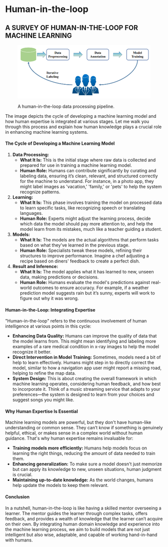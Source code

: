 # Human-in-the-loop

## A SURVEY OF HUMAN-IN-THE-LOOP FOR MACHINE LEARNING

<figure><img src="../../.gitbook/assets/image (8).png" alt=""><figcaption><p>A human-in-the-loop data processing pipeline.</p></figcaption></figure>

The image depicts the cycle of developing a machine learning model and how human expertise is integrated at various stages. Let me walk you through this process and explain how human knowledge plays a crucial role in enhancing machine learning systems.

#### The Cycle of Developing a Machine Learning Model

1. **Data Processing:**
   * **What It Is:** This is the initial stage where raw data is collected and prepared for use in training a machine learning model.
   * **Human Role:** Humans can contribute significantly by curating and labeling data, ensuring it’s clean, relevant, and structured correctly for the machine to understand. For instance, in a photo app, they might label images as 'vacation,' 'family,' or 'pets' to help the system recognize patterns.
2. **Learning:**
   * **What It Is:** This phase involves training the model on processed data to learn specific tasks, like recognizing speech or translating languages.
   * **Human Role:** Experts might adjust the learning process, decide which data the model should pay more attention to, and help the model learn from its mistakes, much like a teacher guiding a student.
3. **Models:**
   * **What It Is:** The models are the actual algorithms that perform tasks based on what they've learned in the previous stage.
   * **Human Role:** Specialists tweak these models, refining their structures to improve performance. Imagine a chef adjusting a recipe based on diners' feedback to create a perfect dish.
4. **Result and Inference:**
   * **What It Is:** The model applies what it has learned to new, unseen data, making predictions or decisions.
   * **Human Role:** Humans evaluate the model's predictions against real-world outcomes to ensure accuracy. For example, if a weather prediction model suggests rain but it’s sunny, experts will work to figure out why it was wrong.

#### Human-in-the-Loop: Integrating Expertise

"Human-in-the-loop" refers to the continuous involvement of human intelligence at various points in this cycle:

* **Enhancing Data Quality:** Humans can improve the quality of data that the model learns from. This might mean identifying and labeling more examples of a rare medical condition in x-ray images to help the model recognize it better.
* **Direct Intervention in Model Training:** Sometimes, models need a bit of help to learn effectively. Humans might step in to directly correct the model, similar to how a navigation app user might report a missing road, helping to refine the map data.
* **System Design:** This is about creating the overall framework in which machine learning operates, considering human feedback, and how best to incorporate it. Think of a music streaming service that adapts to your preferences—the system is designed to learn from your choices and suggest songs you might like.

#### Why Human Expertise Is Essential

Machine learning models are powerful, but they don't have human-like understanding or common sense. They can’t know if something is genuinely helpful, ethical, or makes sense in a complex world without human guidance. That's why human expertise remains invaluable for:

* **Training models more efficiently:** Humans help models focus on learning the right things, reducing the amount of data needed to train them.
* **Enhancing generalization:** To make sure a model doesn't just memorize but can apply its knowledge to new, unseen situations, human judgment is crucial.
* **Maintaining up-to-date knowledge:** As the world changes, humans help update the models to keep them relevant.

#### Conclusion

In a nutshell, human-in-the-loop is like having a skilled mentor overseeing a learner. The mentor guides the learner through complex tasks, offers feedback, and provides a wealth of knowledge that the learner can’t acquire on their own. By integrating human domain knowledge and experience into the machine learning process, we aim to build models that are not just intelligent but also wise, adaptable, and capable of working hand-in-hand with humans.
